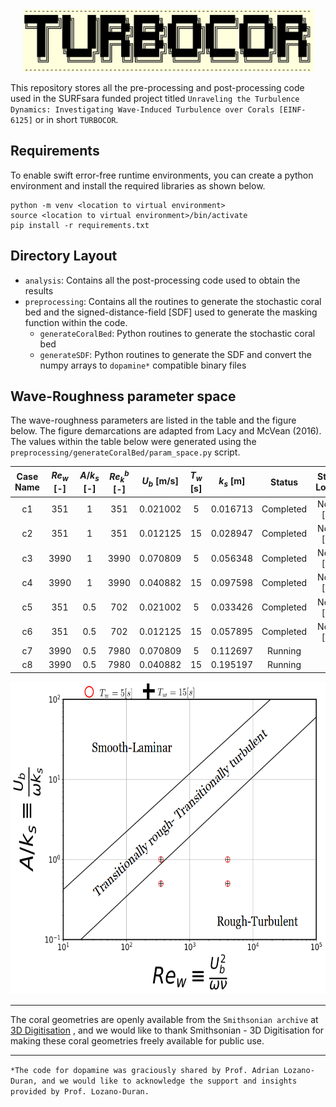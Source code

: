 <!--- the logo -->

<center><img src="assets/turbocorLogo.png" height=100></center>

This repository stores all the pre-processing and post-processing code used in the SURFsara funded project titled `Unraveling the Turbulence Dynamics: Investigating Wave-Induced Turbulence over Corals [EINF-6125]` or in short `TURBOCOR`.

## Requirements

To enable swift error-free runtime environments, you can create a python environment and install the required libraries as shown below.

```
python -m venv <location to virtual environment>
source <location to virtual environment>/bin/activate
pip install -r requirements.txt
```

## Directory Layout

- `analysis`: Contains all the post-processing code used to obtain the results
- `preprocessing`: Contains all the routines to generate the stochastic coral bed and the signed-distance-field [SDF] used to generate the masking function within the code.
  - `generateCoralBed`: Python routines to generate the stochastic coral bed
  - `generateSDF`: Python routines to generate the SDF and convert the numpy arrays to `dopamine*` compatible binary files

## Wave-Roughness parameter space

The wave-roughness parameters are listed in the table and the figure below. The figure demarcations are adapted from Lacy and McVean (2016). The values within the table below were generated using the `preprocessing/generateCoralBed/param_space.py` script.

| Case Name | $Re_w$ [-] | $A/k_s$ [-] | $Re_k^b$ [-] | $U_b$ [m/s] | $T_w$ [s] | $k_s$ [m] |  Status  | Storage Location |   Backup   |
| :-------: | :----------: | :-----------: | :------------: | :-----------: | :---------: | :---------: | :-------: | :--------------: | :---------: |
|    c1    |     351     |       1       |      351      |   0.021002   |      5      |  0.016713  | Completed |  Noether [sto2]  | ICT storage |
|    c2    |     351     |       1       |      351      |   0.012125   |     15     |  0.028947  | Completed |  Noether [sto2]  | ICT storage |
|    c3    |     3990     |       1       |      3990      |   0.070809   |      5      |  0.056348  | Completed |  Noether [sto3]  | ICT storage |
|    c4    |     3990     |       1       |      3990      |   0.040882   |     15     |  0.097598  | Completed |  Noether [sto3]  | ICT storage |
|    c5    |     351     |      0.5      |      702      |   0.021002   |      5      |  0.033426  | Completed |  Noether [sto1]  | ICT storage |
|    c6    |     351     |      0.5      |      702      |   0.012125   |     15     |  0.057895  | Completed |  Noether [sto1]  | ICT storage |
|    c7    |     3990     |      0.5      |      7980      |   0.070809   |      5      |  0.112697  |  Running  |       surf       |   Pending   |
|    c8    |     3990     |      0.5      |      7980      |   0.040882   |     15     |  0.195197  |  Running  |       surf       |   Pending   |

<img src="assets/pspace.png" height=500>

<hr>

The coral geometries are openly available from the `Smithsonian archive` at [3D Digitisation][3D Digitisation] , and we would like to thank Smithsonian - 3D Digitisation for making these coral geometries freely available for public use.

<hr>

`*The code for dopamine was graciously shared by Prof. Adrian Lozano-Duran, and we would like to acknowledge the support and insights provided by Prof. Lozano-Duran.`

[3D Digitisation]: https://3d.si.edu/corals
